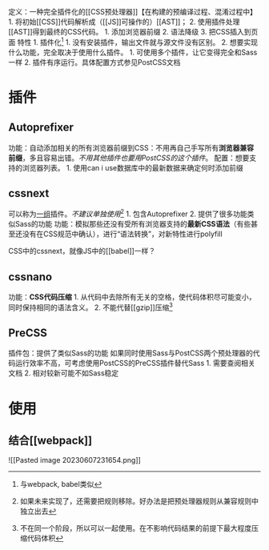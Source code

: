 定义：一种完全插件化的[[CSS预处理器]]【在构建的预编译过程、混淆过程中】
	1. 将初始[[CSS]]代码解析成（[[JS]]可操作的）[[AST]]；
	2. 使用插件处理[[AST]]得到最终的CSS代码。
		1. 添加浏览器前缀
		2. 语法降级
		3. 把CSS插入到页面
特性
	1. 插件化[^1]
		1. 没有安装插件，输出文件就与源文件没有区别。
		2. 想要实现什么功能，完全取决于使用什么插件。
			1. 可使用多个插件，让它变得完全和Sass一样
	2. 插件有序运行。具体配置方式参见PostCSS文档

# 插件
## Autoprefixer
功能：自动添加相关的所有浏览器前缀到CSS：不用再自己手写所有**浏览器兼容前缀**，多且容易出错。*不用其他插件也要用PostCSS的这个插件*。
配置：想要支持的浏览器列表。
	1. 使用can i use数据库中的最新数据来确定何时添加前缀

## cssnext
可以称为<u>一组</u>插件。*不建议单独使用*[^2] 
	1. 包含Autoprefixer
	2. 提供了很多功能类似Sass的功能
功能：模拟那些还没有受所有浏览器支持的**最新CSS语法**（有些甚至还没有在CSS规范中确认），进行“语法转换”，对新特性进行polyfill

CSS中的cssnext，就像JS中的[[babel]]一样？
## cssnano
功能：**CSS代码压缩** 
	1. 从代码中去除所有无关的空格，使代码体积尽可能变小，同时保持相同的语法含义。
	2. 不能代替[[gzip]]压缩[^3]

## PreCSS
插件包：提供了类似Sass的功能
如果同时使用Sass与PostCSS两个预处理器的代码运行效率不高，可考虑使用PostCSS的PreCSS插件替代Sass
	1. 需要查阅相关文档
	2. 相对较新可能不如Sass稳定

# 使用
## 结合[[webpack]] 
![[Pasted image 20230607231654.png]]


[^1]: 与webpack, babel类似
[^2]: 如果未来实现了，还需要把规则移除。好办法是把预处理器规则从兼容规则中独立出去
[^3]: 不在同一个阶段，所以可以一起使用。在不影响代码结果的前提下最大程度压缩代码体积